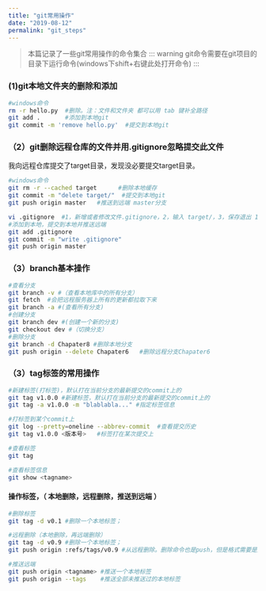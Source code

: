 ```yaml
---
title: "git常用操作"
date: "2019-08-12"
permalink: "git_steps"
---
```

>本篇记录了一些git常用操作的命令集合
::: warning
git命令需要在git项目的目录下运行命令(windows下shift+右键此处打开命令)
:::
### (1)git本地文件夹的删除和添加
```sh
#windows命令
rm -r hello.py  #删除。注：文件和文件夹 都可以用 tab 键补全路径
git add .       #添加到本地git
git commit -m 'remove hello.py'  #提交到本地git
```
### （2）git删除远程仓库的文件并用.gitignore忽略提交此文件
我向远程仓库提交了target目录，发现没必要提交target目录。
```sh
#windows命令
git rm -r --cached target      #删除本地缓存
git commit -m "delete target/"  #提交到本地git   
git push origin master   #推送到远端 master分支

vi .gitignore  #1，新增或者修改文件.gitignore，2，输入 target/，3，保存退出 1,esc  2,:wq
#添加到本地，提交到本地并推送远端
git add .gitignore
git commit -m "write .gitignore"
git push origin master
```

### （3）branch基本操作
```sh
#查看分支
git branch -v #（查看本地库中的所有分支）
git fetch  #会把远程服务器上所有的更新都拉取下来
git branch -a #(查看所有分支)
#创建分支
git branch dev #(创建一个新的分支)
git checkout dev #（切换分支）
#删除分支
git branch -d Chapater8 #删除本地分支
git push origin --delete Chapater6   #删除远程分支Chapater6
```
### （3）tag标签的常用操作
```sh
#新建标签(打标签)，默认打在当前分支的最新提交的commit上的
git tag v1.0.0 #新建标签，默认打在当前分支的最新提交的commit上的
git tag -a v1.0.0 -m "blablabla..." #指定标签信息

#打标签到某个commit上
git log --pretty=oneline --abbrev-commit  #查看提交历史
git tag v1.0.0 <版本号>   #标签打在某次提交上

#查看标签
git tag

#查看标签信息
git show <tagname>
```
#### 操作标签，（ 本地删除，远程删除，推送到远端 ）
```sh
#删除标签
git tag -d v0.1 #删除一个本地标签；

#远程删除（本地删除，再远端删除）
git tag -d v0.9 #删除一个本地标签；
git push origin :refs/tags/v0.9 #从远程删除。删除命令也是push，但是格式需要是这样

#推送远端
git push origin <tagname> #推送一个本地标签
git push origin --tags    #推送全部未推送过的本地标签
```
